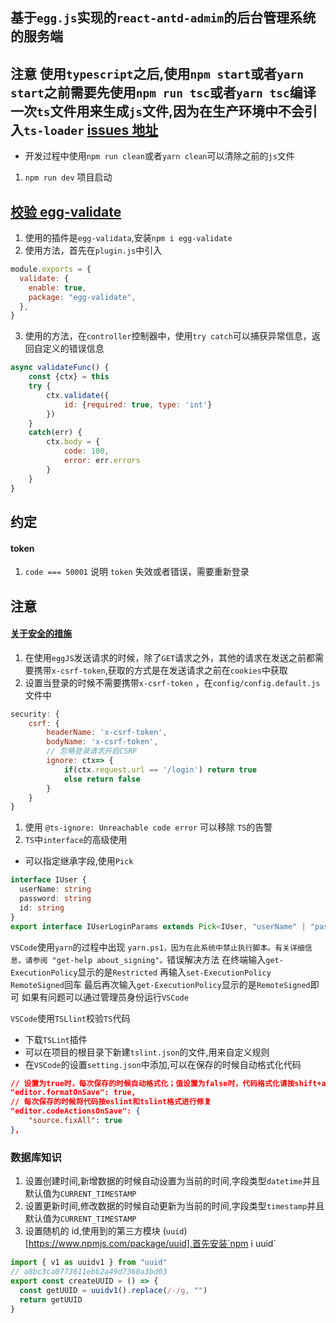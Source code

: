 ## 基于`egg.js`实现的`react-antd-admim`的后台管理系统的服务端

## **注意** 使用`typescript`之后,使用`npm start`或者`yarn start`之前需要先使用`npm run tsc`或者`yarn tsc`编译一次`ts`文件用来生成`js`文件,因为在生产环境中不会引入`ts-loader` [issues 地址](https://github.com/eggjs/egg/issues/3926#issuecomment-528155822)

- 开发过程中使用`npm run clean`或者`yarn clean`可以清除之前的`js`文件

1. `npm run dev` 项目启动

## [校验 egg-validate](https://eggjs.org/zh-cn/basics/controller.html#%E5%8F%82%E6%95%B0%E6%A0%A1%E9%AA%8C)

1. 使用的插件是`egg-validata`,安装`npm i egg-validate`
2. 使用方法，首先在`plugin.js`中引入

```js
module.exports = {
  validate: {
    enable: true,
    package: "egg-validate",
  },
}
```

3. 使用的方法，在`controller`控制器中，使用`try catch`可以捕获异常信息，返回自定义的错误信息

```js
async validateFunc() {
    const {ctx} = this
    try {
        ctx.validate({
            id: {required: true, type: 'int'}
        })
    }
    catch(err) {
        ctx.body = {
            code: 100,
            error: err.errors
        }
    }
}
```

## 约定

#### token

1. `code === 50001` 说明 `token` 失效或者错误，需要重新登录

## 注意

#### [关于安全的措施](https://eggjs.org/zh-cn/core/security.html)

1. 在使用`eggJS`发送请求的时候，除了`GET`请求之外，其他的请求在发送之前都需要携带`x-csrf-token`,获取的方式是在发送请求之前在`cookies`中获取
2. 设置当登录的时候不需要携带`x-csrf-token` ，在`config/config.default.js`文件中

```js
security: {
    csrf: {
        headerName: 'x-csrf-token',
        bodyName: 'x-csrf-token',
        // 忽略登录请求开启CSRF
        ignore: ctx=> {
            if(ctx.request.url == '/login') return true
            else return false
        }
    }
}
```

1. 使用 `@ts-ignore: Unreachable code error` 可以移除 `TS`的告警
2. `TS`中`interface`的高级使用

- 可以指定继承字段,使用`Pick`

```ts
interface IUser {
  userName: string
  password: string
  id: string
}
export interface IUserLoginParams extends Pick<IUser, "userName" | "password"> {}
```

`VSCode`使用`yarn`的过程中出现 `yarn.ps1，因为在此系统中禁止执行脚本。有关详细信息，请参阅 "get-help about_signing"。`错误解决方法
在终端输入`get-ExecutionPolicy`显示的是`Restricted`
再输入`set-ExecutionPolicy RemoteSigned`回车
最后再次输入`get-ExecutionPolicy`显示的是`RemoteSigned`即可
如果有问题可以通过管理员身份运行`VSCode`

`VSCode`使用`TSLlint`校验`TS`代码

- 下载`TSLint`插件
- 可以在项目的根目录下新建`tslint.json`的文件,用来自定义规则
- 在`VSCode`的设置`setting.json`中添加,可以在保存的时候自动格式化代码

```json
// 设置为true时，每次保存的时候自动格式化；值设置为false时，代码格式化请按shift+alt+F
"editor.formatOnSave": true,
// 每次保存的时候将代码按eslint和tslint格式进行修复
"editor.codeActionsOnSave": {
    "source.fixAll": true
},
```

### 数据库知识

1. 设置创建时间,新增数据的时候自动设置为当前的时间,字段类型`datetime`并且默认值为`CURRENT_TIMESTAMP`
2. 设置更新时间,修改数据的时候自动更新为当前的时间,字段类型`timestamp`并且默认值为`CURRENT_TIMESTAMP`
3. 设置随机的 id,使用到的第三方模块 (`uuid`)[https://www.npmjs.com/package/uuid],首先安装`npm i uuid`

```js
import { v1 as uuidv1 } from "uuid"
// a8bc3ca0773611ebb2a49d7360a3bd03
export const createUUID = () => {
  const getUUID = uuidv1().replace(/-/g, "")
  return getUUID
}
```
